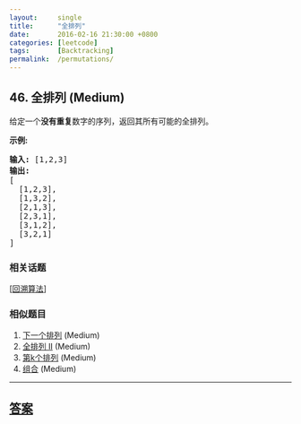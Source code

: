```yaml
---
layout:     single
title:      "全排列"
date:       2016-02-16 21:30:00 +0800
categories: [leetcode]
tags:       [Backtracking]
permalink:  /permutations/
---
```


## 46. 全排列 (Medium)

<p>给定一个<strong>没有重复</strong>数字的序列，返回其所有可能的全排列。</p>

<p><strong>示例:</strong></p>

<pre><strong>输入:</strong> [1,2,3]
<strong>输出:</strong>
[
  [1,2,3],
  [1,3,2],
  [2,1,3],
  [2,3,1],
  [3,1,2],
  [3,2,1]
]</pre>

### 相关话题
  [[回溯算法](https://github.com/openset/leetcode/tree/master/tag/backtracking/README.md)]

### 相似题目
  1. [下一个排列](/next-permutation) (Medium)
  1. [全排列 II](/permutations-ii) (Medium)
  1. [第k个排列](/permutation-sequence) (Medium)
  1. [组合](/combinations) (Medium)

---

## [答案](https://github.com/openset/leetcode/tree/master/problems/permutations)

